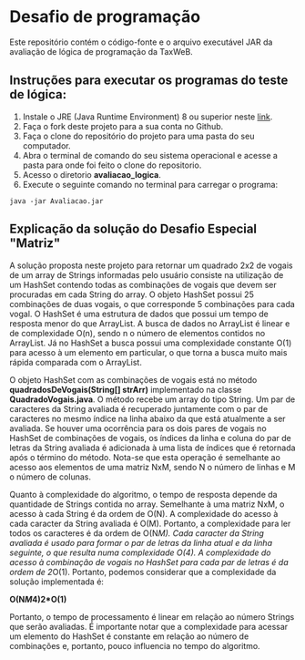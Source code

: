 
# Desafio de programação

Este repositório contém o código-fonte e o arquivo executável JAR da avaliação de lógica de programação da TaxWeB.

## Instruções para executar os programas do teste de lógica:

1. Instale o JRE (Java Runtime Environment) 8 ou superior neste [link](https://www.oracle.com/technetwork/pt/java/javase/downloads/jre8-downloads-2133155.html).
2. Faça o fork deste projeto para a sua conta no Github.
3. Faça o clone do repositório do projeto para uma pasta do seu computador.
4. Abra o terminal de comando do seu sistema operacional e acesse a pasta para onde foi feito o clone do repositorio.
5. Acesso o diretorio **avaliacao_logica**.
6. Execute o seguinte comando no terminal para carregar o programa:
```
java -jar Avaliacao.jar
```

## Explicação da solução do Desafio Especial "Matriz"

A solução proposta neste projeto para retornar um quadrado 2x2 de vogais de um array de Strings informadas pelo usuário consiste na utilização de um HashSet contendo todas as combinações de vogais que devem ser procuradas em cada String do array. O objeto HashSet possui 25 combinações de duas vogais, o que corresponde 5 combinações para cada vogal. O HashSet é uma estrutura de dados que possui um tempo de resposta menor do que ArrayList. A busca de dados no ArrayList é linear e de complexidade O(n), sendo n o número de elementos contidos no ArrayList. Já no HashSet a busca possui uma complexidade constante O(1) para acesso à um elemento em particular, o que torna a busca muito mais rápida comparada com o ArrayList.

O objeto HashSet com as combinações de vogais está no método **quadradosDeVogais(String[] strArr)** implementado na classe **QuadradoVogais.java**. O método recebe um array do tipo String. Um par de caracteres da String avaliada é recuperado juntamente com o par de caracteres no mesmo índice na linha abaixo da que está atualmente a ser avaliada. Se houver uma ocorrência para os dois pares de vogais no HashSet de combinações de vogais, os índices da linha e coluna do par de letras da String avaliada é adicionada à uma lista de índices que é retornada após o término do método. Nota-se que esta operação é semelhante ao acesso aos elementos de uma matriz NxM, sendo N o número de linhas e M o número de colunas.

Quanto à complexidade do algoritmo, o tempo de resposta depende da quantidade de Strings contida no array. Semelhante à uma matriz NxM, o acesso à cada String é da ordem de O(N). A complexidade do acesso à cada caracter da String avaliada é O(M). Portanto, a complexidade para ler todos os caracteres é da ordem de O(N*M). Cada caracter da String avaliada é usado para formar o par de letras da linha atual e da linha seguinte, o que resulta numa complexidade O(4). A complexidade do acesso à combinação de vogais no HashSet para cada par de letras é da ordem de 2*O(1). Portanto, podemos considerar que a complexidade da solução implementada é:

**O(N*M*4)2*O(1)**

Portanto, o tempo de processamento é linear em relação ao número Strings que serão avaliadas. É importante notar que a complexidade para acessar um elemento do HashSet é constante em relação ao número de combinações e, portanto, pouco influencia no tempo do algoritmo.